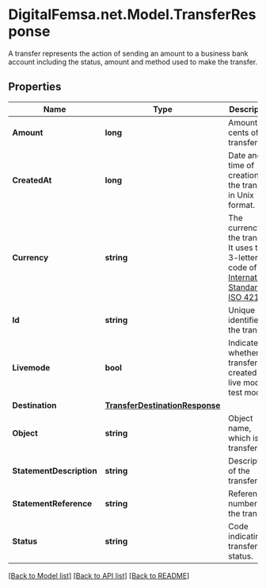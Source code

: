 # DigitalFemsa.net.Model.TransferResponse
A transfer represents the action of sending an amount to a business bank account including the status, amount and method used to make the transfer.

## Properties

Name | Type | Description | Notes
------------ | ------------- | ------------- | -------------
**Amount** | **long** | Amount in cents of the transfer. | [optional] 
**CreatedAt** | **long** | Date and time of creation of the transfer in Unix format. | [optional] 
**Currency** | **string** | The currency of the transfer. It uses the 3-letter code of the [International Standard ISO 4217.](https://es.wikipedia.org/wiki/ISO_4217) | [optional] 
**Id** | **string** | Unique identifier of the transfer. | [optional] 
**Livemode** | **bool** | Indicates whether the transfer was created in live mode or test mode. | [optional] 
**Destination** | [**TransferDestinationResponse**](TransferDestinationResponse.md) |  | [optional] 
**Object** | **string** | Object name, which is transfer. | [optional] 
**StatementDescription** | **string** | Description of the transfer. | [optional] 
**StatementReference** | **string** | Reference number of the transfer. | [optional] 
**Status** | **string** | Code indicating transfer status. | [optional] 

[[Back to Model list]](../README.md#documentation-for-models) [[Back to API list]](../README.md#documentation-for-api-endpoints) [[Back to README]](../README.md)

